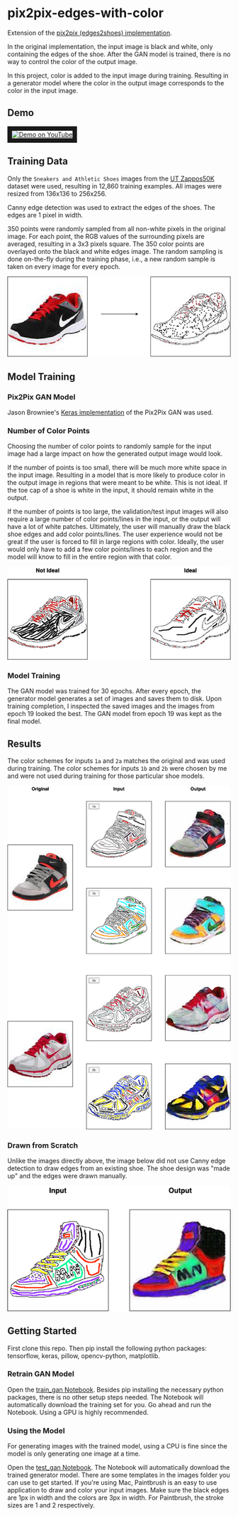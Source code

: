 # pix2pix-edges-with-color

Extension of the [pix2pix (edges2shoes) implementation](https://github.com/phillipi/pix2pix).

In the original implementation, the input image is black and white, only containing the edges of the shoe. After the GAN model is trained, there is no way to control the color of the output image.

In this project, color is added to the input image during training. Resulting in a generator model where the color in the output image corresponds to the color in the input image.

## Demo

<a href="https://www.youtube.com/watch?v=jElHHexi30I">
  <img src="https://img.youtube.com/vi/jElHHexi30I/0.jpg" alt="Demo on YouTube" width="240" height="180" border="10" />
</a>

## Training Data

Only the `Sneakers and Athletic Shoes` images from the [UT Zappos50K](http://vision.cs.utexas.edu/projects/finegrained/utzap50k/) dataset were used, resulting in 12,860 training examples. All images were resized from 136x136 to 256x256.

Canny edge detection was used to extract the edges of the shoes. The edges are 1 pixel in width.

350 points were randomly sampled from all non-white pixels in the original image. For each point, the RGB values of the surrounding pixels are averaged, resulting in a 3x3 pixels square. The 350 color points are overlayed onto the black and white edges image. The random sampling is done on-the-fly during the training phase, i.e., a new random sample is taken on every image for every epoch.

![preprocessing steps](images/training_data_preprocess_steps.png)

## Model Training

### Pix2Pix GAN Model

Jason Browniee's [Keras implementation](https://machinelearningmastery.com/how-to-develop-a-pix2pix-gan-for-image-to-image-translation/) of the Pix2Pix GAN was used.

### Number of Color Points

Choosing the number of color points to randomly sample for the input image had a large impact on how the generated output image would look.

If the number of points is too small, there will be much more white space in the input image. Resulting in a model that is more likely to produce color in the output image in regions that were meant to be white. This is not ideal. If the toe cap of a shoe is white in the input, it should remain white in the output.

If the number of points is too large, the validation/test input images will also require a large number of color points/lines in the input, or the output will have a lot of white patches. Ultimately, the user will manually draw the black shoe edges and add color points/lines. The user experience would not be great if the user is forced to fill in large regions with color. Ideally, the user would only have to add a few color points/lines to each region and the model will know to fill in the entire region with that color.

![ideal number of points](images/ideal_number_of_points.png)


### Model Training

The GAN model was trained for 30 epochs. After every epoch, the generator model generates a set of images and saves them to disk. Upon training completion, I inspected the saved images and the images from epoch 19 looked the best. The GAN model from epoch 19 was kept as the final model.

## Results

The color schemes for inputs `1a` and `2a` matches the original and was used during training. The color schemes for inputs `1b` and `2b` were chosen by me and were not used during training for those particular shoe models.

![results](images/results.png)


### Drawn from Scratch

Unlike the images directly above, the image below did not use Canny edge detection to draw edges from an existing shoe. The shoe design was "made up" and the edges were drawn manually.

![results](images/scratch.png)

## Getting Started

First clone this repo. Then pip install the following python packages: tensorflow, keras, pillow, opencv-python, matplotlib.

### Retrain GAN Model

Open the [train_gan Notebook](https://github.com/michaelnation26/pix2pix-edges-with-color/blob/master/train_gan.ipynb). Besides pip installing the necessary python packages, there is no other setup steps needed. The Notebook will automatically download the training set for you. Go ahead and run the Notebook. Using a GPU is highly recommended.

### Using the Model

For generating images with the trained model, using a CPU is fine since the model is only generating one image at a time.

Open the [test_gan Notebook](https://github.com/michaelnation26/pix2pix-edges-with-color/blob/master/test_gan.ipynb). The Notebook will automatically download the trained generator model. There are some templates in the images folder you can use to get started. If you're using Mac, Paintbrush is an easy to use application to draw and color your input images. Make sure the black edges are 1px in width and the colors are 3px in width. For Paintbrush, the stroke sizes are 1 and 2 respectively.
